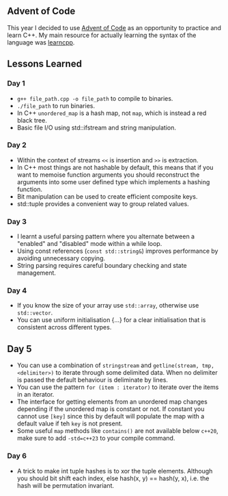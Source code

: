 ## Advent of Code

This year I decided to use [Advent of Code](https://adventofcode.com/2024) as an opportunity to practice and learn C++. My main resource for actually learning the syntax of the language was [learncpp](https://www.learncpp.com/).

## Lessons Learned

### Day 1

* `g++ file_path.cpp -o file_path` to compile to binaries.
* `./file_path` to run binaries.
* In C++ `unordered_map` is a hash map, not `map`, which is instead a red black tree.
* Basic file I/O using std::ifstream and string manipulation.

### Day 2

* Within the context of streams `<<` is insertion and `>>` is extraction.
* In C++ most things are not hashable by default, this means that if you want to memoise function arguments
  you should reconstruct the arguments into some user defined type which implements a hashing function.
* Bit manipulation can be used to create efficient composite keys.
* std::tuple provides a convenient way to group related values.

### Day 3

* I learnt a useful parsing pattern where you alternate between a "enabled" and "disabled" mode within a while loop.
* Using const references (`const std::string&`) improves performance by avoiding unnecessary copying.
* String parsing requires careful boundary checking and state management.

### Day 4

* If you know the size of your array use `std::array`, otherwise use `std::vector`.
* You can use uniform initialisation {...} for a clear initialisation that is consistent across different types.

## Day 5

* You can use a combination of `stringstream` and `getline(stream, tmp, <delimiter>)` to iterate through some delimited data. When no delimiter is passed the default behaviour is deliminate by lines.
* You can use the pattern `for (item : iterator)` to iterate over the items in an iterator.
* The interface for getting elements from an unordered map changes depending if the unordered map is constant or not. If constant you cannot use `[key]` since this by default will populate the map with a default value if teh `key` is not present.
* Some useful `map` methods like `contains()` are not available below `c++20`, make sure to add `-std=c++23` to your compile command.

### Day 6

* A trick to make int tuple hashes is to xor the tuple elements. Although you should bit shift each index, else hash(x, y) == hash(y, x), i.e. the hash will be permutation invariant.
